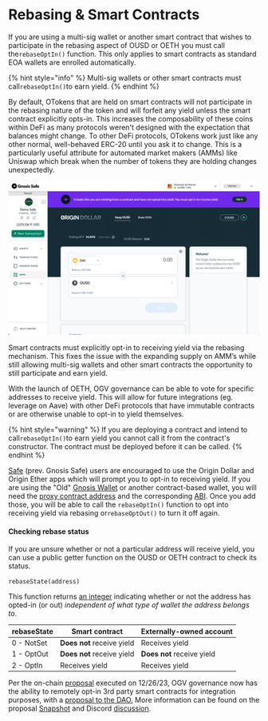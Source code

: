 # Rebasing & Smart Contracts

If you are using a multi-sig wallet or another smart contract that wishes to participate in the rebasing aspect of OUSD or OETH you must call the`rebaseOptIn()` function. This only applies to smart contracts as standard EOA wallets are enrolled automatically.

{% hint style="info" %}
Multi-sig wallets or other smart contracts must call`rebaseOptIn()`to earn yield.
{% endhint %}

By default, OTokens that are held on smart contracts will not participate in the rebasing nature of the token and will forfeit any yield unless the smart contract explicitly opts-in. This increases the composability of these coins within DeFi as many protocols weren't designed with the expectation that balances might change. To other DeFi protocols, OTokens work just like any other normal, well-behaved ERC-20 until you ask it to change. This is a particularly useful attribute for automated market makers (AMMs) like Uniswap which break when the number of tokens they are holding changes unexpectedly.

![The Gnosis Safe OUSD app will prompt you to opt in to yield](../../.gitbook/assets/ousd-app-in-gnosis-safe.png)

Smart contracts must explicitly opt-in to receiving yield via the rebasing mechanism. This fixes the issue with the expanding supply on AMM’s while still allowing multi-sig wallets and other smart contracts the opportunity to still participate and earn yield.&#x20;

With the launch of OETH, OGV governance can be able to vote for specific addresses to receive yield. This will allow for future integrations (eg. leverage on Aave) with other DeFi protocols that have immutable contracts or are otherwise unable to opt-in to yield themselves.  &#x20;

{% hint style="warning" %}
If you are deploying a contract and intend to call`rebaseOptIn()`to earn yield you cannot call it from the contract's constructor. The contract must be deployed before it can be called.
{% endhint %}

[Safe](https://gnosis-safe.io/) (prev. Gnosis Safe) users are encouraged to use the Origin Dollar and Origin Ether apps which will prompt you to opt-in to receiving yield. If you are using the "Old" [Gnosis Wallet](https://github.com/gnosis/MultiSigWallet) or another contract-based wallet, you will need the [proxy contract address](../../smart-contracts/registry.md) and the corresponding [ABI](https://api.etherscan.io/api?module=contract\&action=getabi\&address=0x1ae95dd4eeae7ed03da79856c2d44ffa3318f805). Once you add those, you will be able to call the `rebaseOptIn()` function to opt into receiving yield via rebasing or`rebaseOptOut()` to turn it off again.

#### Checking rebase status

If you are unsure whether or not a particular address will receive yield, you can use a public getter function on the OUSD or OETH contract to check its status.

```solidity
rebaseState(address)
```

This function returns [an integer](https://github.com/OriginProtocol/origin-dollar/blob/master/contracts/contracts/token/OUSD.sol#L34-L38) indicating whether or not the address has opted-in (or out) _independent of what type of wallet the address belongs to_.

| rebaseState | Smart contract             | Externally-owned account   |
| ----------- | -------------------------- | -------------------------- |
| 0 - NotSet  | **Does not** receive yield | Receives yield             |
| 1 - OptOut  | **Does not** receive yield | **Does not** receive yield |
| 2 - OptIn   | Receives yield             | Receives yield             |



Per the on-chain [proposal](https://governance.ousd.com/#/71383011691589635543710677825410966722324428905533481831290224502800746995692) executed on 12/26/23, OGV governance now has the ability to remotely opt-in 3rd party smart contracts for integration purposes, with a [proposal to the DAO.](../../guides/governance-templates/) More information can be found on the proposal [Snapshot](https://snapshot.org/#/ousdgov.eth/proposal/0x90d94adfcdd5f2dd5ba4e694cf1a215874f39bc867394e25a292c11dd3356fcb) and Discord [discussion](https://discord.com/channels/404673842007506945/1187525253740646441/1187525528211701770).&#x20;
